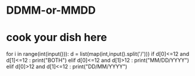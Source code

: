 # DDMM-or-MMDD
# cook your dish here
for i in range(int(input())):
    d  = list(map(int,input().split('/')))
    if d[0]<=12 and d[1]<=12 :
        print("BOTH")
    elif d[0]<=12 and d[1]>12 :
        print("MM/DD/YYYY")
    elif d[0]>12 and d[1]<=12 :
        print("DD/MM/YYYY")
    
    
